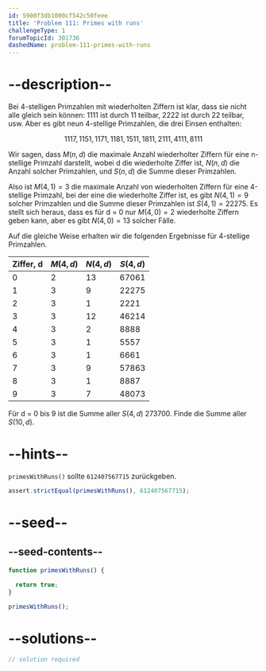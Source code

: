 ```yaml
---
id: 5900f3db1000cf542c50feee
title: 'Problem 111: Primes with runs'
challengeType: 1
forumTopicId: 301736
dashedName: problem-111-primes-with-runs
---
```


# --description--

Bei 4-stelligen Primzahlen mit wiederholten Ziffern ist klar, dass sie nicht alle gleich sein können: 1111 ist durch 11 teilbar, 2222 ist durch 22 teilbar, usw. Aber es gibt neun 4-stellige Primzahlen, die drei Einsen enthalten:

$$1117, 1151, 1171, 1181, 1511, 1811, 2111, 4111, 8111$$

Wir sagen, dass $M(n, d)$ die maximale Anzahl wiederholter Ziffern für eine n-stellige Primzahl darstellt, wobei d die wiederholte Ziffer ist, $N(n, d)$ die Anzahl solcher Primzahlen, und $S(n, d)$ die Summe dieser Primzahlen.

Also ist $M(4, 1) = 3$ die maximale Anzahl von wiederholten Ziffern für eine 4-stellige Primzahl, bei der eine die wiederholte Ziffer ist, es gibt $N(4, 1) = 9$ solcher Primzahlen und die Summe dieser Primzahlen ist $S(4, 1) = 22275$. Es stellt sich heraus, dass es für d = 0 nur $M(4, 0) = 2$ wiederholte Ziffern geben kann, aber es gibt $N(4, 0) = 13$ solcher Fälle.

Auf die gleiche Weise erhalten wir die folgenden Ergebnisse für 4-stellige Primzahlen.

| Ziffer, d | $M(4, d)$ | $N(4, d)$ | $S(4, d)$ |
| --------- | --------- | --------- | --------- |
| 0         | 2         | 13        | 67061     |
| 1         | 3         | 9         | 22275     |
| 2         | 3         | 1         | 2221      |
| 3         | 3         | 12        | 46214     |
| 4         | 3         | 2         | 8888      |
| 5         | 3         | 1         | 5557      |
| 6         | 3         | 1         | 6661      |
| 7         | 3         | 9         | 57863     |
| 8         | 3         | 1         | 8887      |
| 9         | 3         | 7         | 48073     |

Für d = 0 bis 9 ist die Summe aller $S(4, d)$ 273700. Finde die Summe aller $S(10, d)$.

# --hints--

`primesWithRuns()` sollte `612407567715` zurückgeben.

```js
assert.strictEqual(primesWithRuns(), 612407567715);
```

# --seed--

## --seed-contents--

```js
function primesWithRuns() {

  return true;
}

primesWithRuns();
```

# --solutions--

```js
// solution required
```

